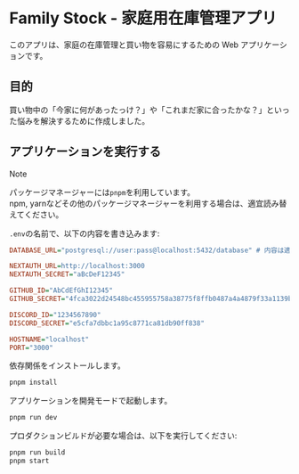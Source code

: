 # Family Stock - 家庭用在庫管理アプリ

このアプリは、家庭の在庫管理と買い物を容易にするための Web アプリケーションです。

## 目的

買い物中の「今家に何があったっけ？」や「これまだ家に合ったかな？」といった悩みを解決するために作成しました。

## アプリケーションを実行する

> [!NOTE]
> パッケージマネージャーには`pnpm`を利用しています。  
> npm, yarnなどその他のパッケージマネージャーを利用する場合は、適宜読み替えてください。

`.env`の名前で、以下の内容を書き込みます:

```ini
DATABASE_URL="postgresql://user:pass@localhost:5432/database" # 内容は適宜置き換えてください

NEXTAUTH_URL=http://localhost:3000
NEXTAUTH_SECRET="aBcDeF12345"

GITHUB_ID="AbCdEfGhI12345"
GITHUB_SECRET="4fca3022d24548bc455955758a38775f8ffb0487a4a4879f33a1139b6d4cb9c2"

DISCORD_ID="1234567890"
DISCORD_SECRET="e5cfa7dbbc1a95c8771ca81db90ff838"

HOSTNAME="localhost"
PORT="3000"
```

依存関係をインストールします。

```bash
pnpm install
```

アプリケーションを開発モードで起動します。

```bash
pnpm run dev
```

プロダクションビルドが必要な場合は、以下を実行してください:

```bash
pnpm run build
pnpm start
```
